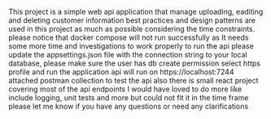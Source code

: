 This project is a simple web api application that manage uploading, eaditing and deleting customer information
best practices and design patterns are used in this project as much as possible considering the time constraints.
please notice that docker compose will not run successfully as It needs some more time and investigations to work properly
to run the api please update the appsettings.json file with the connection string to your local database, please make sure the user has db create permission
select https profile and run the application
api will run on https://localhost:7244
attached postman collection to test the api
also there is small react project covering most of the api endpoints
I would have loved to do more like include logging, unit tests and more but could not fit it in the time frame
please let me know if you have any questions or need any clarifications
```
